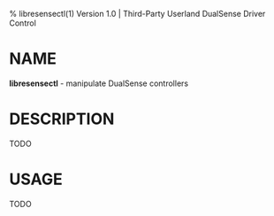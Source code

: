 % libresensectl(1) Version 1.0 | Third-Party Userland DualSense Driver Control

NAME
====

**libresensectl** - manipulate DualSense controllers

DESCRIPTION
===========

TODO

USAGE
=====

TODO
